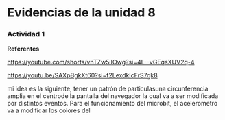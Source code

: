# Evidencias de la unidad 8

### Actividad 1

**Referentes**

https://youtube.com/shorts/vnTZw5iIOwg?si=4L--vGEqsXUV2q-4

https://youtu.be/SAXpBgkXt60?si=f2LexdkIcFrS7gk8

mi idea es la siguiente, tener un patrón de particulasuna circunferencia amplia en el centrode la pantalla del navegador la cual va a ser modificada por distintos eventos. Para el funcionamiento del microbit, el acelerometro va a modificar los colores del
